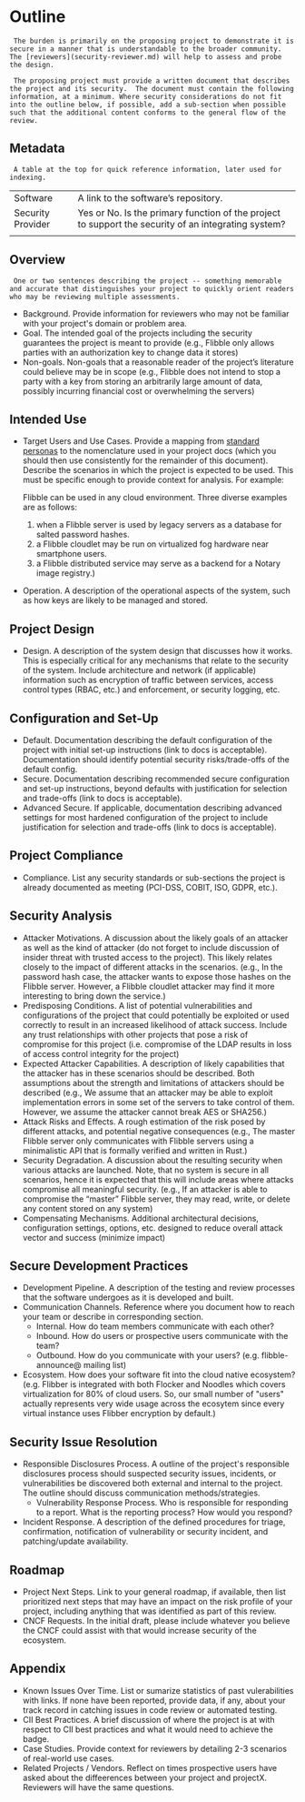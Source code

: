 # Outline

     The burden is primarily on the proposing project to demonstrate it is secure in a manner that is understandable to the broader community.  The [reviewers](security-reviewer.md) will help to assess and probe the design.

     The proposing project must provide a written document that describes the project and its security.  The document must contain the following information, at a minimum. Where security considerations do not fit into the outline below, if possible, add a sub-section when possible such that the additional content conforms to the general flow of the review.


## Metadata

     A table at the top for quick reference information, later used for indexing.

|   |  |
| -- | -- |
| Software | A link to the software’s repository.
| Security Provider | Yes or No. Is the primary function of the project to support the security of an integrating system?
|||

## Overview

     One or two sentences describing the project -- something memorable and accurate that distinguishes your project to quickly orient readers who may be reviewing multiple assessments.

* Background. Provide information for reviewers who may not be familiar with your project's domain or problem area.
* Goal. The intended goal of the projects including the security guarantees the project is meant to provide (e.g., Flibble only allows parties with an authorization key to change data it stores)
* Non-goals.  Non-goals that a reasonable reader of the project’s literature could believe may be in scope (e.g., Flibble does not intend to stop a party with a key from storing an arbitrarily large amount of data, possibly incurring financial cost or overwhelming the servers)

## Intended Use

* Target Users and Use Cases. Provide a mapping from [standard personas](../../usecases.md) to the nomenclature used in your project docs (which you should then use consistently for the remainder of this document). Describe the scenarios in which the project is expected to be used. This must be specific enough to provide context for analysis. For example:

    Flibble can be used in any cloud environment.  Three diverse examples are as follows:
    1. when a Flibble server is used by legacy servers as a database for salted password hashes.
    2. a Flibble cloudlet may be run on virtualized fog hardware near smartphone users.
    3. a Flibble distributed service may serve as a backend for a Notary image registry.)

* Operation.  A description of the operational aspects of the system, such as how keys are likely to be managed and stored.

## Project Design

* Design.  A description of the system design that discusses how it works. This is especially critical for any mechanisms that relate to the security of the system.  Include architecture and network (if applicable) information such as encryption of traffic between services, access control types (RBAC, etc.) and enforcement, or security logging, etc.

## Configuration and Set-Up

* Default.  Documentation describing the default configuration of the project with initial set-up instructions (link to docs is acceptable). Documentation should identify potential security risks/trade-offs of the default config.
* Secure. Documentation describing recommended secure configuration and set-up instructions, beyond defaults with justification for selection and trade-offs (link to docs is acceptable).
* Advanced Secure. If applicable, documentation describing advanced settings for most hardened configuration of the project to include justification for selection and trade-offs (link to docs is acceptable).

## Project Compliance

* Compliance.  List any security standards or sub-sections the project is already documented as meeting (PCI-DSS, COBIT, ISO, GDPR, etc.).

## Security Analysis

* Attacker Motivations.  A discussion about the likely goals of an attacker as well as the kind of attacker (do not forget to include discussion of insider threat with trusted access to the project).  This likely relates closely to the impact of different attacks in the scenarios.  (e.g., In the password hash case, the attacker wants to expose those hashes on the Flibble server.  However, a Flibble cloudlet attacker may find it more interesting to bring down the service.)
* Predisposing Conditions. A list of potential vulnerabilities and configurations of the project that could potentially be exploited or used correctly to result in an increased likelihood of attack success. Include any trust relationships with other projects that pose a risk of compromise for this project (i.e. compromise of the LDAP results in loss of access control integrity for the project)
* Expected Attacker Capabilities.  A description of likely capabilities that the attacker has in these scenarios should be described.  Both assumptions about the strength and limitations of attackers should be described (e.g., We assume that an attacker may be able to exploit implementation errors in some set of the servers to take control of them.  However, we
assume the attacker cannot break AES or SHA256.)
* Attack Risks and Effects.  A rough estimation of the risk posed by different attacks, and potential negative consequences (e.g., The master Flibble server only communicates with Flibble servers using a minimalistic API that is formally verified and written in Rust.)
* Security Degradation.  A discussion about the resulting security when various attacks are launched.  Note, that no system is secure in all scenarios, hence it is expected that this will include areas where attacks compromise all meaningful security.  (e.g., If an attacker is able to compromise the “master” Flibble server, they may read, write, or delete any content stored on any system)
* Compensating Mechanisms.  Additional architectural decisions, configuration settings, options, etc. designed to reduce overall attack vector and success (minimize impact) 

## Secure Development Practices

* Development Pipeline.  A description of the testing and review processes that the software undergoes as it is developed and built.
* Communication Channels. Reference where you document how to reach your team or describe in corresponding section.
  * Internal. How do team members communicate with each other?
  * Inbound. How do users or prospective users communicate with the team?
  * Outbound. How do you communicate with your users? (e.g. flibble-announce@ mailing list)
* Ecosystem. How does your software fit into the cloud native ecosystem?  (e.g. Flibber is integrated with both Flocker and Noodles which covers virtualization for 80% of cloud users. So, our small number of "users" actually represents very wide usage across the ecosytem since every virtual instance uses Flibber
encryption by default.)

## Security Issue Resolution

* Responsible Disclosures Process. A outline of the project's responsible disclosures process should suspected security issues, incidents, or vulnerabilities be discovered both external and internal to the project. The outline should discuss communication methods/strategies.
  * Vulnerability Response Process. Who is responsible for responding to a report. What is the reporting process? How would you respond?
* Incident Response. A description of the defined procedures for triage, confirmation, notification of vulnerability or security incident, and patching/update availability.

## Roadmap

* Project Next Steps. Link to your general roadmap, if available, then list prioritized next steps that may have an impact on the risk profile of your project, including anything that was identified as part of this review.
* CNCF Requests. In the initial draft, please include whatever you believe the CNCF could assist with that would increase security of the ecosystem.

## Appendix

* Known Issues Over Time. List or sumarize statistics of past vulerabilities with links. If none have been reported, provide data, if any, about your track record in catching issues in code review or automated testing.
* CII Best Practices. A brief discussion of where the project is at with respect to CII best practices and what it would need to achieve the badge.
* Case Studies. Provide context for reviewers by detailing 2-3 scenarios of real-world use cases.
* Related Projects / Vendors. Reflect on times prospective users have asked about the diffeerences between your project and projectX. Reviewers will have
the same questions.
